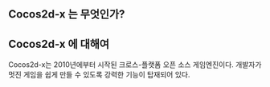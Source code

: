## Cocos2d-x 는 무엇인가?

## Cocos2d-x 에 대해여
Cocos2d-x는 2010년에부터 시작된 크로스-플랫폼 오픈 소스 게임엔진이다. 개발자가 멋진 게임을 쉽게 만들 수 있도록 강력한 기능이 탑재되어 있다.